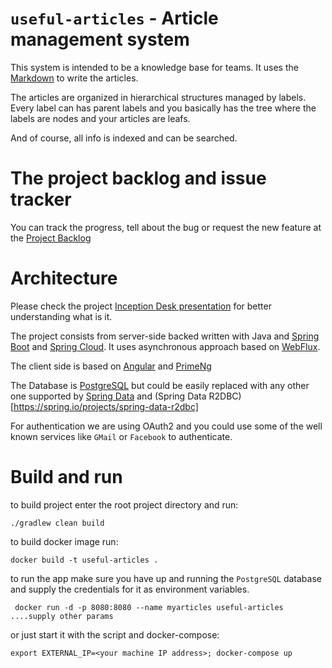 # `useful-articles` - Article management system

This system is intended to be a knowledge base for teams. It uses the [Markdown](https://github.com/adam-p/markdown-here/wiki/Markdown-Cheatsheet) to write the articles.

The articles are organized in hierarchical structures managed by labels.
Every label can has parent labels and you basically has the tree where the labels are nodes and your articles are leafs.

And of course, all info is indexed and can be searched.

# The project backlog and issue tracker

You can track the progress, tell about the bug or request the new feature at the [Project Backlog](https://www.pivotaltracker.com/n/projects/2611059)

# Architecture

Please check the project [Inception Desk presentation](docs/Useful-Articles_Inception-Desk.odp) for better understanding what is it.

The project consists from server-side backed written with Java and [Spring Boot](https://spring.io/projects/spring-boot) and [Spring Cloud](https://spring.io/projects/spring-cloud). It uses asynchronous approach based on [WebFlux](https://docs.spring.io/spring-framework/docs/current/reference/html/web-reactive.html).

The client side is based on [Angular](https://angular.io/) and [PrimeNg](https://www.primefaces.org/primeng/)

The Database is [PostgreSQL](https://www.postgresql.org/) but could be easily replaced with any other one supported by [Spring Data](https://spring.io/projects/spring-data) 
and (Spring Data R2DBC)[https://spring.io/projects/spring-data-r2dbc]

For authentication we are using OAuth2 and you could use some of the well known services like `GMail` or `Facebook` to authenticate.

# Build and run


to build project enter the root project directory and run:
```
./gradlew clean build
```

to build docker image run:
```
docker build -t useful-articles .
```

to run the app make sure you have up and running the `PostgreSQL` database and supply the credentials for it as environment variables.

```
 docker run -d -p 8080:8080 --name myarticles useful-articles ....supply other params
 ```
 
 or just start it with the script and docker-compose:
 ```
export EXTERNAL_IP=<your machine IP address>; docker-compose up
 ```